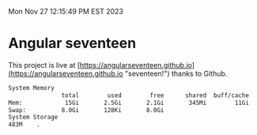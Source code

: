 Mon Nov 27 12:15:49 PM EST 2023

# Angular seventeen


This project is live at [https://angularseventeen.github.io](https://angularseventeen.github.io "seventeen!") thanks to Github.

```bash
System Memory
               total        used        free      shared  buff/cache   available
Mem:            15Gi       2.5Gi       2.1Gi       345Mi        11Gi        12Gi
Swap:          8.0Gi       128Ki       8.0Gi
System Storage
483M	.
```
```bash
